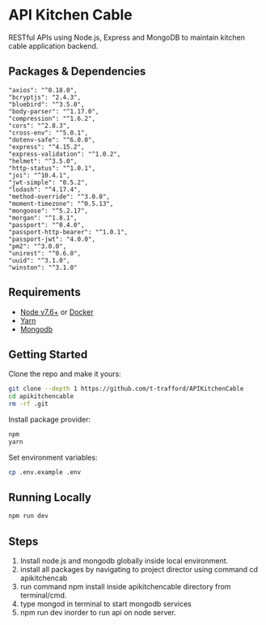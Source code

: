 # API Kitchen Cable

RESTful APIs using Node.js, Express and MongoDB to maintain kitchen cable application backend.

## Packages & Dependencies

    "axios": "^0.18.0",
    "bcryptjs": "2.4.3",
    "bluebird": "^3.5.0",
    "body-parser": "^1.17.0",
    "compression": "^1.6.2",
    "cors": "^2.8.3",
    "cross-env": "^5.0.1",
    "dotenv-safe": "^6.0.0",
    "express": "^4.15.2",
    "express-validation": "^1.0.2",
    "helmet": "^3.5.0",
    "http-status": "^1.0.1",
    "joi": "^10.4.1",
    "jwt-simple": "0.5.2",
    "lodash": "^4.17.4",
    "method-override": "^3.0.0",
    "moment-timezone": "^0.5.13",
    "mongoose": "^5.2.17",
    "morgan": "^1.8.1",
    "passport": "^0.4.0",
    "passport-http-bearer": "^1.0.1",
    "passport-jwt": "4.0.0",
    "pm2": "^3.0.0",
    "unirest": "^0.6.0",
    "uuid": "^3.1.0",
    "winston": "^3.1.0"

## Requirements

 - [Node v7.6+](https://nodejs.org/en/download/current/) or [Docker](https://www.docker.com/)
 - [Yarn](https://yarnpkg.com/en/docs/install)
 - [Mongodb](https://docs.mongodb.com/manual/tutorial/install-mongodb-on-os-x/)


## Getting Started

Clone the repo and make it yours:

```bash
git clone --depth 1 https://github.com/t-trafford/APIKitchenCable
cd apikitchencable
rm -rf .git
```

Install package provider:

```bash
npm
yarn
```

Set environment variables:

```bash
cp .env.example .env
```

## Running Locally

```bash
npm run dev
```

## Steps

1. Install node.js and mongodb globally inside local environment.
2. install all packages by navigating to project director using command cd apikitchencab
3. run command npm install inside apikitchencable directory from terminal/cmd.
4. type mongod in terminal to start mongodb services
5. npm run dev inorder to run api on node server.
